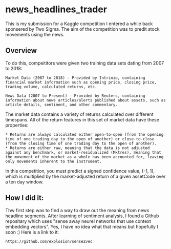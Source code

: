 # news_headlines_trader

This is my submission for a Kaggle competition I entered a while back sponsered by Two Sigma. The aim of the competition was to predit stock movements using the news. 

## Overview

To do this, compeititors were given two training data sets dating from 2007 to 2018:

`Market Data (2007 to 2018) - Provided by Intrinio, containing financial market information such as opening price, closing price, trading volume, calculated returns, etc.`

`News Data (2007 to Present) - Provided by Reuters, containing information about news articles/alerts published about assets, such as article details, sentiment, and other commentary.`

The market data contains a variety of returns calculated over different timespans. All of the return features in this set of market data have these properties:

	* Returns are always calculated either open-to-open (from the opening time of one trading day to the open of another) or close-to-close (from the closing time of one trading day to the open of another).
	* Returns are either raw, meaning that the data is not adjusted against any benchmark, or market-residualized (Mktres), meaning that the movement of the market as a whole has been accounted for, leaving only movements inherent to the instrument.
 
In this competition, you must predict a signed confidence value, (-1, 1), which is multiplied by the market-adjusted return of a given assetCode over a ten day window.


## How I did it:

Thw first step was to find a way to draw out the meaning from news headline segments. After learning of sentiment analysis, I found a Github repositary which uses "sense away neurel networks that use context embedding vectors". Yes, I have no idea what that means but hopefully I soon :) Here is a link to it:

`https://github.com/explosion/sense2vec`



